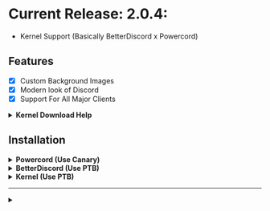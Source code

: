 # Current Release: 2.0.4:
* Kernel Support (Basically BetterDiscord x Powercord)

## Features
- [X] Custom Background Images
- [X] Modern look of Discord
- [X] Support For All Major Clients

<!-- Kernel Help -->
<details>
<summary><b>Kernel Download Help</b></summary>

## Step 1

You will need a recent [**node.js**](https://nodejs.org/) version, with [**pnpm**](https://pnpm.io) installed, regardless of the way you install Kernel.
To do that, after installing [**node.js**](https://nodejs.org/) open a terminal and run:

```sh
npm i -g pnpm
```

- Download the latest [Kernel-Windows.exe](https://github.com/kernel-mod/installer-gui/releases/latest).

- Make a folder "kernel" and place the downloaded installer in it.

- Close discord completely.

- Run the installer, click Install and then it should automatically detect the path to your discord installation.

- If it didn't detect the path to your discord installation, then click on browse and navigate to C:\Users\%username%\Appdata\Local\Discord\app-1.0.xx.

- Click on Kernel Path and select the folder "kernel" from the second step.

- Then click on Install. Make sure both the toggles are set to "On".

## Then Copy Paste This
```sh
cd kernel
cd packages
git clone https://github.com/strencher-kernel/settings
cd settings
pnpm i
cd ..
git clone https://github.com/strencher-kernel/pc-compat
cd pc-compat
pnpm i --production
cd ..
git clone https://github.com/strencher-kernel/bd-compat
cd bd-compat
pnpm i --production
cd ..
git clone https://github.com/strencher-kernel/webpack
git clone https://github.com/Henry-Hiles/kernel-package-downloader
git clone https://github.com/slow/discord-utilities
git clone https://github.com/strencher-kernel/no-sentry
cd ..
```

## Step 2

I assume you have already installed Kernel, bd-compat, pc-compat. I also assume you have configured them and downloaded your favorite plugins and themes for them. An obvious concern is speed and performance issues due to so many compats. While Kernel manages to hold its own, things can always get better. That's where OpenAsar comes in.

<https://openasar.dev>

> If using with kernel, do remember to replace the in-use `app-original.asar` in your Discord install's folder with the `app.asar` downloaded but rename it to `app-original.asar`.

</details>

## Installation

<!-- Powercord -->
<details>
<summary><b>Powercord (Use Canary)</b></summary>

* **Step 1:** Open **Command Prompt** / **Terminal**

* **Step 2:** Paste the below code in your terminal:

* **Step 3:** Move the "theme.scss" In the folder with your name back so that it's still inside "Simplicity" folder but not inside where you find it.

(for first time downloaders remove the && rd /s /q "Simplicity" from the command line otherwise it doesn't work)

```bash
cd powercord/src/Powercord/themes && rd /s /q "Simplicity" && git clone https://github.com/Shurayukii/Simplicity.git
```
</details>

<!-- BetterDiscord -->
<details>
<summary><b>BetterDiscord (Use PTB)</b></summary>

* **Step 1:** Open **Command Prompt** / **Terminal**

* **Step 2:** Paste the below code in your terminal:

* **Step 3:** Move the "theme.scss" In the folder with your name outside entierly of the "Simplicity" folder

(for first time downloaders remove the && rd /s /q "Simplicity" from the command line otherwise it doesn't work)

```bash
cd AppData/Roaming/BetterDiscord/themes && rd /s /q "Simplicity" && git clone https://github.com/Shurayukii/Simplicity.git
```
</details>

<!-- Kernel -->
<details>
<summary><b>Kernel (Use PTB)</b></summary>

* **Step 1:** Open **Command Prompt** / **Terminal**

* **Step 2:** Paste the below code in your terminal:

* **Step 3:** Move the "theme.scss" In the folder with your name back so that it's still inside "Simplicity" folder but not inside where you find it.

(for first time downloaders remove the && rd /s /q "Simplicity" from the command line otherwise it doesn't work)

```bash
cd kernel\powercord\themes && rd /s /q "Simplicity" && git clone https://github.com/Shurayukii/Simplicity.git && pause
```
</details>

---
<!-- Credits -->
<details>
<summary><b></b></summary>

## Credits For The Original Themes:

* [Chatty Edit By zerol1ght](https://github.com/zerol1ght/chatty-edit)

* [CreArts By CorrellanStoma](https://github.com/CreArts-Community/CreArts-Discord)

* [Discord+ By Insta](https://betterdiscord.app/theme/Discord%2B) (BetterDiscord Theme)
</details>
